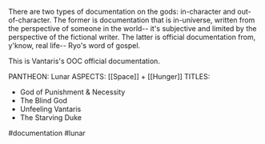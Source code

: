 There are two types of documentation on the gods: in-character and out-of-character. The former is documentation that is in-universe, written from the perspective of someone in the world-- it's subjective and limited by the perspective of the fictional writer. The latter is official documentation from, y'know, real life-- Ryo's word of gospel. 

This is Vantaris's OOC official documentation.

PANTHEON: Lunar
ASPECTS: [[Space]] + [[Hunger]]
TITLES:
- God of Punishment & Necessity 
- The Blind God
- Unfeeling Vantaris
- The Starving Duke

#documentation #lunar 